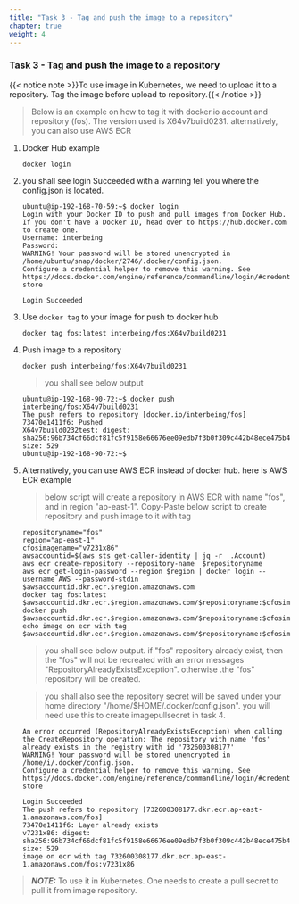 ```yaml
---
title: "Task 3 - Tag and push the image to a repository"
chapter: true
weight: 4
---
```


### Task 3 - Tag and push the image to a repository

{{< notice note >}}To use image in Kubernetes, we need to upload it to a repository. Tag the image before upload to repository.{{< /notice >}}

> Below is an example on how to tag it with docker.io account and repository (fos). The version used is X64v7build0231. alternatively, you can also use AWS ECR 

1. Docker Hub example

    ```
    docker login 
    ```

1. you shall see login Succeeded with a warning tell you where the config.json is located.

    ```
    ubuntu@ip-192-168-70-59:~$ docker login
    Login with your Docker ID to push and pull images from Docker Hub. If you don't have a Docker ID, head over to https://hub.docker.com to create one.
    Username: interbeing
    Password:
    WARNING! Your password will be stored unencrypted in /home/ubuntu/snap/docker/2746/.docker/config.json.
    Configure a credential helper to remove this warning. See
    https://docs.docker.com/engine/reference/commandline/login/#credentials-store

    Login Succeeded
    ```


1. Use `docker tag` to your image for push to docker hub

    ```
    docker tag fos:latest interbeing/fos:X64v7build0231
    ```

1. Push image to a repository

    ```
    docker push interbeing/fos:X64v7build0231
    ```

    > you shall see below output

    ```
    ubuntu@ip-192-168-90-72:~$ docker push interbeing/fos:X64v7build0231
    The push refers to repository [docker.io/interbeing/fos]
    73470e1411f6: Pushed
    X64v7build0232test: digest: sha256:96b734cf66dcf81fc5f9158e66676ee09edb7f3b0f309c442b48ece475b42e6c size: 529
    ubuntu@ip-192-168-90-72:~$

    ```


1. Alternatively, you can use AWS ECR instead of docker hub. here is AWS ECR example

    > below script will create a repository in AWS ECR with name "fos", and in region "ap-east-1". Copy-Paste below script to create repository and push image to it with tag

    ```
    repositoryname="fos"
    region="ap-east-1"
    cfosimagename="v7231x86"
    awsaccountid=$(aws sts get-caller-identity | jq -r  .Account)
    aws ecr create-repository --repository-name  $repositoryname
    aws ecr get-login-password --region $region | docker login --username AWS --password-stdin $awsaccountid.dkr.ecr.$region.amazonaws.com
    docker tag fos:latest $awsaccountid.dkr.ecr.$region.amazonaws.com/$repositoryname:$cfosimagename
    docker push $awsaccountid.dkr.ecr.$region.amazonaws.com/$repositoryname:$cfosimagename
    echo image on ecr with tag  $awsaccountid.dkr.ecr.$region.amazonaws.com/$repositoryname:$cfosimagename
    ```

    > you shall see below output. if "fos" repository already exist, then the "fos" will not be recreated with an error messages "RepositoryAlreadyExistsException". otherwise .the "fos" repository will be created. 

    > you shall also see the repository secret will be saved under your home directory "/home/$HOME/.docker/config.json". you will need use this to create imagepullsecret in task 4.

    ```
    An error occurred (RepositoryAlreadyExistsException) when calling the CreateRepository operation: The repository with name 'fos' already exists in the registry with id '732600308177'
    WARNING! Your password will be stored unencrypted in /home/i/.docker/config.json.
    Configure a credential helper to remove this warning. See
    https://docs.docker.com/engine/reference/commandline/login/#credentials-store

    Login Succeeded
    The push refers to repository [732600308177.dkr.ecr.ap-east-1.amazonaws.com/fos]
    73470e1411f6: Layer already exists 
    v7231x86: digest: sha256:96b734cf66dcf81fc5f9158e66676ee09edb7f3b0f309c442b48ece475b42e6c size: 529
    image on ecr with tag 732600308177.dkr.ecr.ap-east-1.amazonaws.com/fos:v7231x86
    ```

> **_NOTE:_** To use it in Kubernetes. One needs to create a pull secret to pull it from image repository.


